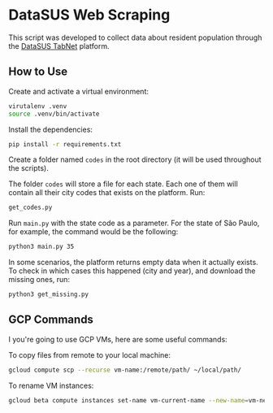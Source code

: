 # DataSUS Web Scraping

This script was developed to collect data about resident population through the [DataSUS TabNet](http://tabnet.datasus.gov.br/cgi/deftohtm.exe?popsvs/cnv/popbr.def) platform.

## How to Use

Create and activate a virtual environment:

```sh
virutalenv .venv
source .venv/bin/activate
```

Install the dependencies:

```sh
pip install -r requirements.txt
```

Create a folder named ``codes`` in the root directory (it will be used throughout the scripts).

The folder ``codes`` will store a file for each state. Each one of them will contain all their city codes that exists on the platform. Run:
  
```sh
get_codes.py
```

Run ``main.py`` with the state code as a parameter. For the state of São Paulo, for example, the command would be the following:

```sh
python3 main.py 35
```

In some scenarios, the platform returns empty data when it actually exists. To check in which cases this happened (city and year), and download the missing ones, run:

```sh
python3 get_missing.py
```

## GCP Commands

I you're going to use GCP VMs, here are some useful commands:

To copy files from remote to your local machine:

```sh
gcloud compute scp --recurse vm-name:/remote/path/ ~/local/path/
```

To rename VM instances:

```sh
gcloud beta compute instances set-name vm-current-name --new-name=vm-new-name
```
